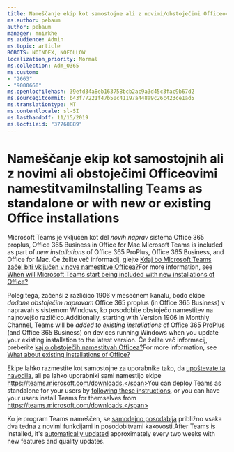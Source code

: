 ```yaml
---
title: Nameščanje ekip kot samostojne ali z novimi/obstoječimi Officeovimi namestitvami
ms.author: pebaum
author: pebaum
manager: mnirkhe
ms.audience: Admin
ms.topic: article
ROBOTS: NOINDEX, NOFOLLOW
localization_priority: Normal
ms.collection: Adm_O365
ms.custom:
- "2663"
- "9000660"
ms.openlocfilehash: 39efd34a8eb163758bcb2ac9a3d45c3fac9b67d2
ms.sourcegitcommit: b43f77221f47b50c41197a448a9c26c423ce1ad5
ms.translationtype: MT
ms.contentlocale: sl-SI
ms.lasthandoff: 11/15/2019
ms.locfileid: "37768889"
---
```

# <a name="installing-teams-as-standalone-or-with-new-or-existing-office-installations"></a><span data-ttu-id="3237d-102">Nameščanje ekip kot samostojnih ali z novimi ali obstoječimi Officeovimi namestitvami</span><span class="sxs-lookup"><span data-stu-id="3237d-102">Installing Teams as standalone or with new or existing Office installations</span></span>

<span data-ttu-id="3237d-103">Microsoft Teams je vključen kot del *novih naprav* sistema Office 365 proplus, Office 365 Business in Office for Mac.</span><span class="sxs-lookup"><span data-stu-id="3237d-103">Microsoft Teams is included as part of *new installations* of Office 365 ProPlus, Office 365 Business, and Office for Mac.</span></span> <span data-ttu-id="3237d-104">Če želite več informacij, glejte [Kdaj bo Microsoft Teams začel biti vključen v nove namestitve Officea?](https://docs.microsoft.com/deployoffice/teams-install#when-will-microsoft-teams-start-being-included-with-new-installations-of-office-365-proplus)</span><span class="sxs-lookup"><span data-stu-id="3237d-104">For more information, see [When will Microsoft Teams start being included with new installations of Office?](https://docs.microsoft.com/deployoffice/teams-install#when-will-microsoft-teams-start-being-included-with-new-installations-of-office-365-proplus)</span></span>

<span data-ttu-id="3237d-105">Poleg tega, začenši z različico 1906 v mesečnem kanalu, bodo ekipe *dodane obstoječim napravam* Office 365 proplus (in Office 365 Business) v napravah s sistemom Windows, ko posodobite obstoječo namestitev na najnovejšo različico.</span><span class="sxs-lookup"><span data-stu-id="3237d-105">Additionally, starting with Version 1906 in Monthly Channel, Teams will be *added to existing installations* of Office 365 ProPlus (and Office 365 Business) on devices running Windows when you update your existing installation to the latest version.</span></span> <span data-ttu-id="3237d-106">Če želite več informacij, preberite [kaj o obstoječih namestitvah Officea?](https://docs.microsoft.com/deployoffice/teams-install#what-about-existing-installations-of-office-365-proplus)</span><span class="sxs-lookup"><span data-stu-id="3237d-106">For more information, see [What about existing installations of Office?](https://docs.microsoft.com/deployoffice/teams-install#what-about-existing-installations-of-office-365-proplus)</span></span>

<span data-ttu-id="3237d-107">Ekipe lahko razmestite kot samostojne za uporabnike tako, da [upoštevate ta navodila](https://docs.microsoft.com/MicrosoftTeams/msi-deployment), ali pa lahko uporabniki sami namestijo ekipe https://teams.microsoft.com/downloads.</span><span class="sxs-lookup"><span data-stu-id="3237d-107">You can deploy Teams as standalone for your users by [following these instructions](https://docs.microsoft.com/MicrosoftTeams/msi-deployment),  or you can have your users install Teams for themselves from https://teams.microsoft.com/downloads.</span></span>

<span data-ttu-id="3237d-108">Ko je program Teams nameščen, se [samodejno posodablja](https://docs.microsoft.com/deployoffice/teams-install#feature-and-quality-updates-for-microsoft-teams) približno vsaka dva tedna z novimi funkcijami in posodobitvami kakovosti.</span><span class="sxs-lookup"><span data-stu-id="3237d-108">After Teams is installed, it's [automatically updated](https://docs.microsoft.com/deployoffice/teams-install#feature-and-quality-updates-for-microsoft-teams) approximately every two weeks with new features and quality updates.</span></span> 

